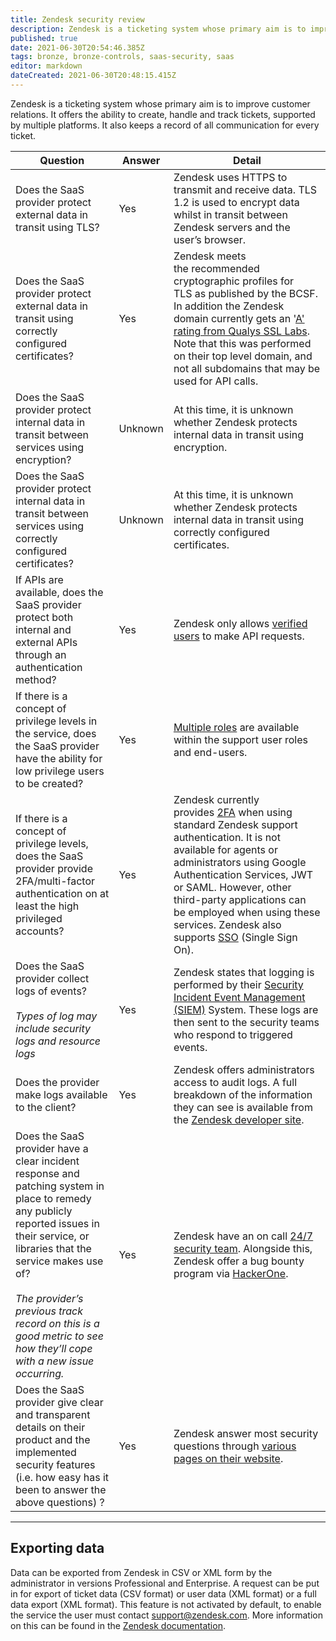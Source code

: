 ```yaml
---
title: Zendesk security review
description: Zendesk is a ticketing system whose primary aim is to improve customer relations. It offers the ability to create, handle and track tickets, supported by multiple platforms. It also keeps a record of all communication for every ticket.
published: true
date: 2021-06-30T20:54:46.385Z
tags: bronze, bronze-controls, saas-security, saas
editor: markdown
dateCreated: 2021-06-30T20:48:15.415Z
---
```


Zendesk is a ticketing system whose primary aim is to improve customer relations. It offers the ability to create, handle and track tickets, supported by multiple platforms. It also keeps a record of all communication for every ticket.

| **Question** | **Answer** | **Detail** |
| --- | --- | --- |
| Does the SaaS provider protect external data in transit using TLS? | Yes | Zendesk uses HTTPS to transmit and receive data. TLS 1.2 is used to encrypt data whilst in transit between Zendesk servers and the user’s browser. |
| Does the SaaS provider protect external data in transit using correctly configured certificates? | Yes | Zendesk meets the recommended cryptographic profiles for TLS as published by the BCSF. In addition the Zendesk domain currently gets an '[A' rating from Qualys SSL Labs](https://www.ssllabs.com/ssltest/analyze.html?d=zendesk.com). Note that this was performed on their top level domain, and not all subdomains that may be used for API calls. |
| Does the SaaS provider protect internal data in transit between services using encryption? | Unknown | At this time, it is unknown whether Zendesk protects internal data in transit using encryption. |
| Does the SaaS provider protect internal data in transit between services using correctly configured certificates? | Unknown | At this time, it is unknown whether Zendesk protects internal data in transit using correctly configured certificates. |
| If APIs are available, does the SaaS provider protect both internal and external APIs through an authentication method? | Yes | Zendesk only allows [verified users](https://developer.zendesk.com/rest_api/docs/core/introduction?_ga=1.100574360.784646381.1488377881#security-and-authentication) to make API requests. |
| If there is a concept of privilege levels in the service, does the SaaS provider have the ability for low privilege users to be created? | Yes | [Multiple roles](https://support.zendesk.com/hc/en-us/articles/203661776-Understanding-Zendesk-Support-user-roles) are available within the support user roles and end-users. |
| If there is a concept of privilege levels, does the SaaS provider provide 2FA/multi-factor authentication on at least the high privileged accounts? | Yes | Zendesk currently provides [2FA](https://support.zendesk.com/hc/en-us/articles/206373587-Using-2-factor-authentication) when using standard Zendesk support authentication. It is not available for agents or administrators using Google Authentication Services, JWT or SAML. However, other third-party applications can be employed when using these services. Zendesk also supports [SSO](https://support.zendesk.com/hc/en-us/articles/203663826-Single-sign-on-SSO-options-in-Zendesk) (Single Sign On). |
| Does the SaaS provider collect logs of events?<br><br>*Types of log may include security logs and resource logs* | Yes | Zendesk states that logging is performed by their [Security Incident Event Management (SIEM)](https://www.zendesk.com/product/zendesk-security/) System. These logs are then sent to the security teams who respond to triggered events. |
| Does the provider make logs available to the client? | Yes | Zendesk offers administrators access to audit logs. A full breakdown of the information they can see is available from the [Zendesk developer site](https://developer.zendesk.com/rest_api/docs/core/audit_logs). |
| Does the SaaS provider have a clear incident response and patching system in place to remedy any publicly reported issues in their service, or libraries that the service makes use of?<br><br>*The provider’s previous track record on this is a good metric to see how they’ll cope with a new issue occurring.* | Yes | Zendesk have an on call [24/7 security team](https://www.zendesk.com/product/zendesk-security/). Alongside this, Zendesk offer a bug bounty program via [HackerOne](https://hackerone.com/zendesk). |
| Does the SaaS provider give clear and transparent details on their product and the implemented security features (i.e. how easy has it been to answer the above questions) ? | Yes | Zendesk answer most security questions through [various pages on their website](https://www.zendesk.com/product/zendesk-security/). |

---

## Exporting data

Data can be exported from Zendesk in CSV or XML form by the administrator in versions Professional and Enterprise. A request can be put in for export of ticket data (CSV format) or user data (XML format) or a full data export (XML format). This feature is not activated by default, to enable the service the user must contact [support@zendesk.com](mailto:support@zendesk.com). More information on this can be found in the [Zendesk documentation](https://support.zendesk.com/hc/en-us/articles/203662346-Exporting-data-to-a-CSV-or-XML-file-Professional-and-Enterprise-).